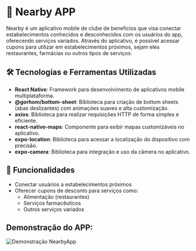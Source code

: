 # 📱 Nearby APP
Nearby é um aplicativo mobile de clube de benefícios que visa conectar estabelecimentos conhecidos e desconhecidos com os usuários do app, oferecendo serviços variados. Através do aplicativo, é possível acessar cupons para utilizar em estabelecimentos próximos, sejam eles restaurantes, farmácias ou outros tipos de serviços.

## 🛠️ Tecnologias e Ferramentas Utilizadas
- **React Native**: Framework para desenvolvimento de aplicativos mobile multiplataforma.
- **@gorhom/bottom-sheet**: Biblioteca para criação de bottom sheets (abas deslizantes) com animações suaves e alta customização.
- **axios**: Biblioteca para realizar requisições HTTP de forma simples e eficiente.
- **react-native-maps**: Componente para exibir mapas customizáveis no aplicativo.
- **expo-location**: Biblioteca para acessar a localização do dispositivo com precisão.
- **expo-camera**: Biblioteca para integração e uso da câmera no aplicativo.

## 🎯 Funcionalidades
- Conectar usuários a estabelecimentos próximos
- Oferecer cupons de desconto para serviços como:
  - Alimentação (restaurantes)
  - Serviços farmacêuticos
  - Outros serviços variados

 ## Demonstração do APP:
![Demonstração NearbyApp](https://github.com/user-attachments/assets/fca47fe3-595d-43e0-800c-b7e65517aba5)

